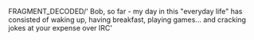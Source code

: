 FRAGMENT_DECODED/'<Ktulu> Bob, so far - my day in this "everyday life" has consisted of waking up, having breakfast, playing games... and cracking jokes at your expense over IRC'
